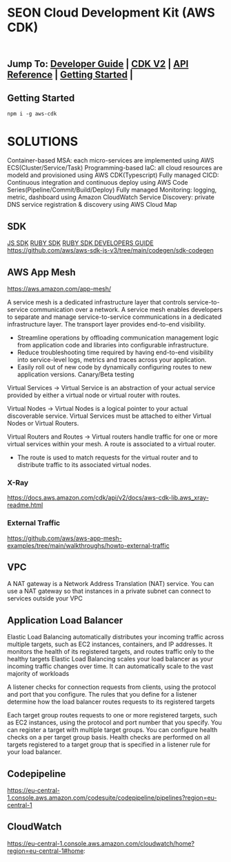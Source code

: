 # SEON Cloud Development Kit (AWS CDK)

\
Jump To:
[Developer Guide](https://docs.aws.amazon.com/cdk/latest/guide) |
[CDK V2](https://docs.aws.amazon.com/cdk/api/v2/) |
[API Reference](https://docs.aws.amazon.com/cdk/api/latest/docs/aws-construct-library.html) |
[Getting Started](#getting-started) |
-------

## Getting Started

```console
npm i -g aws-cdk
```

# SOLUTIONS 
Container-based MSA: each micro-services are implemented using AWS ECS(Cluster/Service/Task)
Programming-based IaC: all cloud resources are modeld and provisioned using AWS CDK(Typescript)
Fully managed CICD: Continuous integration and continuous deploy using AWS Code Series(Pipeline/Commit/Build/Deploy)
Fully managed Monitoring: logging, metric, dashboard using Amazon CloudWatch
Service Discovery: private DNS service registration & discovery using AWS Cloud Map

## SDK

[JS SDK](https://github.com/aws/aws-sdk-js-v3)
[RUBY SDK](https://github.com/aws/aws-sdk-ruby)
[RUBY SDK DEVELOPERS GUIDE](https://docs.aws.amazon.com/sdk-for-ruby/v3/developer-guide/welcome.html)
https://github.com/aws/aws-sdk-js-v3/tree/main/codegen/sdk-codegen


## AWS App Mesh 

https://aws.amazon.com/app-mesh/

A service mesh is a dedicated infrastructure layer that controls service-to-service communication over a network.
A service mesh enables developers to separate and manage service-to-service communications in a dedicated infrastructure layer.
The transport layer provides end-to-end visibility.

 - Streamline operations by offloading communication management logic from application code and libraries into configurable infrastructure.
 - Reduce troubleshooting time required by having end-to-end visibility into service-level logs, metrics and traces across your application.
 - Easily roll out of new code by dynamically configuring routes to new application versions. Canary/Beta testing 
 
Virtual Services → Virtual Service is an abstraction of your actual service provided by either a virtual node or virtual router with routes.

Virtual Nodes → Virtual Nodes is a logical pointer to your actual discoverable service. Virtual Services must be attached to either Virtual Nodes or Virtual Routers.

Virtual Routers and Routes → Virtual routers handle traffic for one or more virtual services within your mesh. A route is associated to a virtual router. 
 - The route is used to match requests for the virtual router and to distribute traffic to its associated virtual nodes.

### X-Ray
https://docs.aws.amazon.com/cdk/api/v2/docs/aws-cdk-lib.aws_xray-readme.html

### External Traffic
https://github.com/aws/aws-app-mesh-examples/tree/main/walkthroughs/howto-external-traffic


## VPC

A NAT gateway is a Network Address Translation (NAT) service. You can use a NAT gateway so that instances in a private subnet can connect to services outside your VPC

## Application Load Balancer

Elastic Load Balancing automatically distributes your incoming traffic across multiple targets, such as EC2 instances, containers, and IP addresses.
It monitors the health of its registered targets, and routes traffic only to the healthy targets
Elastic Load Balancing scales your load balancer as your incoming traffic changes over time. It can automatically scale to the vast majority of workloads

A listener checks for connection requests from clients, using the protocol and port that you configure.
The rules that you define for a listener determine how the load balancer routes requests to its registered targets

Each target group routes requests to one or more registered targets, such as EC2 instances, using the protocol and port
number that you specify. You can register a target with multiple target groups. You can configure health checks on a per
target group basis. Health checks are performed on all targets registered to a target group that is specified in a listener rule for your load balancer.

## Codepipeline 

https://eu-central-1.console.aws.amazon.com/codesuite/codepipeline/pipelines?region=eu-central-1

## CloudWatch

https://eu-central-1.console.aws.amazon.com/cloudwatch/home?region=eu-central-1#home:
